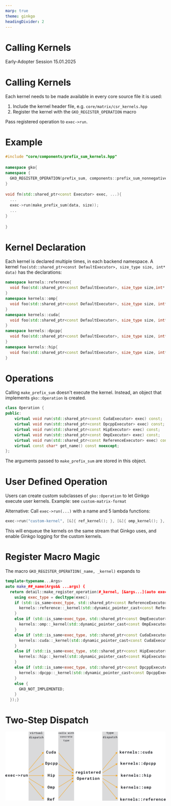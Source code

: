 ```yaml
---
marp: true
theme: ginkgo
headingDivider: 2
---
```


# Calling Kernels

<!-- _class: lead -->

Early-Adopter Session 15.01.2025


# Calling Kernels

Each kernel needs to be made available in every core source file it is used:

1. Include the kernel header file, e.g. `core/matrix/csr_kernels.hpp`
2. Register the kernel with the `GKO_REGISTER_OPERATION` macro

Pass registered operation to `exec->run`.

# Example

```c++
#include "core/components/prefix_sum_kernels.hpp"

namespace gko{
namespace {
  GKO_REGISTER_OPERATION(prefix_sum, components::prefix_sum_nonnegative);
}

void fn(std::shared_ptr<const Executor> exec, ...){
  ...
  exec->run(make_prefix_sum(data, size));
  ...
}

}
```

# Kernel Declaration

<style scoped>
section pre > code {
  font-size: 18px;
}
</style>

Each kernel is declared multiple times, in each backend namespace.
A kernel `foo(std::shared_ptr<const DefaultExecutor>, size_type size, int* data)` has the declarations:
```c++
namespace kernels::reference{
  void foo(std::shared_ptr<const DefaultExecutor>, size_type size,int* data);
}
namespace kernels::omp{
  void foo(std::shared_ptr<const DefaultExecutor>, size_type size, int* data);
}
namespace kernels::cuda{
  void foo(std::shared_ptr<const DefaultExecutor>, size_type size, int* data);
}
namespace kernels::dpcpp{
  void foo(std::shared_ptr<const DefaultExecutor>, size_type size, int* data);
}
namespace kernels::hip{
  void foo(std::shared_ptr<const DefaultExecutor>, size_type size, int* data);
}
```

# Operations

Calling `make_prefix_sum` doesn't execute the kernel.
Instead, an object that implements `gko::Operation` is created.

```c++
class Operation {
public:
    virtual void run(std::shared_ptr<const CudaExecutor> exec) const;
    virtual void run(std::shared_ptr<const DpcppExecutor> exec) const;
    virtual void run(std::shared_ptr<const HipExecutor> exec) const;
    virtual void run(std::shared_ptr<const OmpExecutor> exec) const;
    virtual void run(std::shared_ptr<const ReferenceExecutor> exec) const;
    virtual const char* get_name() const noexcept;
};
```

The arguments passed to `make_prefix_sum` are stored in this object.

# User Defined Operation

Users can create custom subclasses of `gko::Operation` to let Ginkgo execute user kernels.
Example: see `custom-matrix-format`

Alternative: Call `exec->run(...)` with a name and 5 lambda functions:
```c++
exec->run("custom-kernel", [&]{ ref_kernel(); }, [&]{ omp_kernel(); }, ...);
```

This will enqueue the kernels on the same stream that Ginkgo uses, and enable Ginkgo logging for the custom kernels.


# Register Macro Magic

<style scoped>
section pre,
section ul {
  margin: 0.5em 0 0;
}
section pre > code {
  font-size: 18px;
}
section p,
section li{
  font-size: 20px
}
</style>

The macro `GKO_REGISTER_OPERATION(_name, _kernel)` expands to

```c++
template<typename...Args>
auto make_##_name(Args&& ...args) {
  return detail::make_register_operation(#_kernel, [&args...](auto exec) {
    using exec_type = decltype(exec);
    if (std::is_same<exec_type, std::shared_ptr<const ReferenceExecutor>>::value) {
      kernels::reference::_kernel(std::dynamic_pointer_cast<const ReferenceExecutor>(exec), std::forward<Args>(args)...);
    }
    else if (std::is_same<exec_type, std::shared_ptr<const OmpExecutor>>::value) {
      kernels::omp::_kernel(std::dynamic_pointer_cast<const OmpExecutor>(exec), std::forward<Args>(args)...);
    }
    else if (std::is_same<exec_type, std::shared_ptr<const CudaExecutor>>::value) {
      kernels::cuda::_kernel(std::dynamic_pointer_cast<const CudaExecutor>(exec), std::forward<Args>(args)...);
    }
    else if (std::is_same<exec_type, std::shared_ptr<const HipExecutor>>::value) {
      kernels::hip::_kernel(std::dynamic_pointer_cast<const HipExecutor>(exec), std::forward<Args>(args)...);
    }
    else if (std::is_same<exec_type, std::shared_ptr<const DpcppExecutor>>::value) {
      kernels::dpcpp::_kernel(std::dynamic_pointer_cast<const DpcppExecutor>(exec), std::forward<Args>(args)...);
    }
    else {
      GKO_NOT_IMPLEMENTED;
    }
  });}
```

# Two-Step Dispatch

![width:1210px](img/dispatch.png)